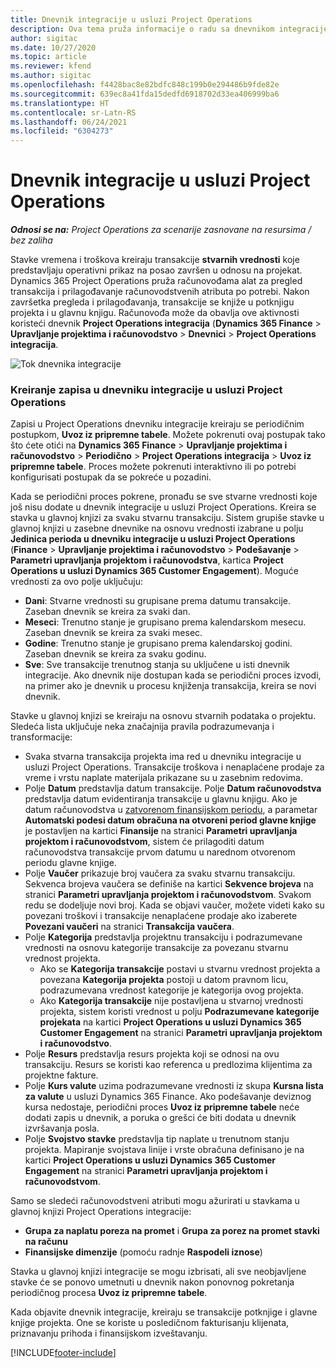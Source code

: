 ```yaml
---
title: Dnevnik integracije u usluzi Project Operations
description: Ova tema pruža informacije o radu sa dnevnikom integracije u usluzi Project Operations.
author: sigitac
ms.date: 10/27/2020
ms.topic: article
ms.reviewer: kfend
ms.author: sigitac
ms.openlocfilehash: f4428bac8e82bdfc848c199b0e294486b9fde82e
ms.sourcegitcommit: 639ec8a41fda15dedfd6918702d33ea406999ba6
ms.translationtype: HT
ms.contentlocale: sr-Latn-RS
ms.lasthandoff: 06/24/2021
ms.locfileid: "6304273"
---
```

# <a name="integration-journal-in-project-operations"></a>Dnevnik integracije u usluzi Project Operations

_**Odnosi se na:** Project Operations za scenarije zasnovane na resursima / bez zaliha_

Stavke vremena i troškova kreiraju transakcije **stvarnih vrednosti** koje predstavljaju operativni prikaz na posao završen u odnosu na projekat. Dynamics 365 Project Operations pruža računovođama alat za pregled transakcija i prilagođavanje računovodstvenih atributa po potrebi. Nakon završetka pregleda i prilagođavanja, transakcije se knjiže u potknjigu projekta i u glavnu knjigu. Računovođa može da obavlja ove aktivnosti koristeći dnevnik **Project Operations integracija** (**Dynamics 365 Finance** > **Upravljanje projektima i računovodstvo** > **Dnevnici** > **Project Operations integracija**.

![Tok dnevnika integracije](./media/IntegrationJournal.png)

### <a name="create-records-in-the-project-operations-integration-journal"></a>Kreiranje zapisa u dnevniku integracije u usluzi Project Operations

Zapisi u Project Operations dnevniku integracije kreiraju se periodičnim postupkom, **Uvoz iz pripremne tabele**. Možete pokrenuti ovaj postupak tako što ćete otići na **Dynamics 365 Finance** > **Upravljanje projektima i računovodstvo** > **Periodično** > **Project Operations integracija** > **Uvoz iz pripremne tabele**. Proces možete pokrenuti interaktivno ili po potrebi konfigurisati postupak da se pokreće u pozadini.

Kada se periodični proces pokrene, pronađu se sve stvarne vrednosti koje još nisu dodate u dnevnik integracije u usluzi Project Operations. Kreira se stavka u glavnoj knjizi za svaku stvarnu transakciju.
Sistem grupiše stavke u glavnoj knjizi u zasebne dnevnike na osnovu vrednosti izabrane u polju **Jedinica perioda u dnevniku integracije u usluzi Project Operations** (**Finance** > **Upravljanje projektima i računovodstvo** > **Podešavanje** > **Parametri upravljanja projektom i računovodstva**, kartica **Project Operations u usluzi Dynamics 365 Customer Engagement**). Moguće vrednosti za ovo polje uključuju:

  - **Dani**: Stvarne vrednosti su grupisane prema datumu transakcije. Zaseban dnevnik se kreira za svaki dan.
  - **Meseci**: Trenutno stanje je grupisano prema kalendarskom mesecu. Zaseban dnevnik se kreira za svaki mesec.
  - **Godine**: Trenutno stanje je grupisano prema kalendarskoj godini. Zaseban dnevnik se kreira za svaku godinu.
  - **Sve**: Sve transakcije trenutnog stanja su uključene u isti dnevnik integracije. Ako dnevnik nije dostupan kada se periodični proces izvodi, na primer ako je dnevnik u procesu knjiženja transakcija, kreira se novi dnevnik.

Stavke u glavnoj knjizi se kreiraju na osnovu stvarnih podataka o projektu. Sledeća lista uključuje neka značajnija pravila podrazumevanja i transformacije:

  - Svaka stvarna transakcija projekta ima red u dnevniku integracije u usluzi Project Operations. Transakcije troškova i nenaplaćene prodaje za vreme i vrstu naplate materijala prikazane su u zasebnim redovima.
  - Polje **Datum** predstavlja datum transakcije. Polje **Datum računovodstva** predstavlja datum evidentiranja transakcije u glavnu knjigu. Ako je datum računovodstva u [zatvorenom finansijskom periodu](/dynamics365/finance/general-ledger/close-general-ledger-at-period-end), a parametar **Automatski podesi datum obračuna na otvoreni period glavne knjige** je postavljen na kartici **Finansije** na stranici **Parametri upravljanja projektom i računovodstvom**, sistem će prilagoditi datum računovodstva transakcije prvom datumu u narednom otvorenom periodu glavne knjige.
  - Polje **Vaučer** prikazuje broj vaučera za svaku stvarnu transakciju. Sekvenca brojeva vaučera se definiše na kartici **Sekvence brojeva** na stranici **Parametri upravljanja projektom i računovodstvom**. Svakom redu se dodeljuje novi broj. Kada se objavi vaučer, možete videti kako su povezani troškovi i transakcije nenaplaćene prodaje ako izaberete **Povezani vaučeri** na stranici **Transakcija vaučera**.
  - Polje **Kategorija** predstavlja projektnu transakciju i podrazumevane vrednosti na osnovu kategorije transakcije za povezanu stvarnu vrednost projekta.
    - Ako se **Kategorija transakcije** postavi u stvarnu vrednost projekta a povezana **Kategorija projekta** postoji u datom pravnom licu, podrazumevana vrednost kategorije je kategorija ovog projekta.
    - Ako **Kategorija transakcije** nije postavljena u stvarnoj vrednosti projekta, sistem koristi vrednost u polju **Podrazumevane kategorije projekata** na kartici **Project Operations u usluzi Dynamics 365 Customer Engagement** na stranici **Parametri upravljanja projektom i računovodstvo**.
  - Polje **Resurs** predstavlja resurs projekta koji se odnosi na ovu transakciju. Resurs se koristi kao referenca u predlozima klijentima za projektne fakture.
  - Polje **Kurs valute** uzima podrazumevane vrednosti iz skupa **Kursna lista za valute** u usluzi Dynamics 365 Finance. Ako podešavanje deviznog kursa nedostaje, periodični proces **Uvoz iz pripremne tabele** neće dodati zapis u dnevnik, a poruka o grešci će biti dodata u dnevnik izvršavanja posla.
  - Polje **Svojstvo stavke** predstavlja tip naplate u trenutnom stanju projekta. Mapiranje svojstava linije i vrste obračuna definisano je na kartici **Project Operations u usluzi Dynamics 365 Customer Engagement** na stranici **Parametri upravljanja projektom i računovodstvom**.

Samo se sledeći računovodstveni atributi mogu ažurirati u stavkama u glavnoj knjizi Project Operations integracije:

- **Grupa za naplatu poreza na promet** i **Grupa za porez na promet stavki na računu**
- **Finansijske dimenzije** (pomoću radnje **Raspodeli iznose**)

Stavka u glavnoj knjizi integracije se mogu izbrisati, ali sve neobjavljene stavke će se ponovo umetnuti u dnevnik nakon ponovnog pokretanja periodičnog procesa **Uvoz iz pripremne tabele**.

Kada objavite dnevnik integracije, kreiraju se transakcije potknjige i glavne knjige projekta. One se koriste u posledičnom fakturisanju klijenata, priznavanju prihoda i finansijskom izveštavanju.


[!INCLUDE[footer-include](../includes/footer-banner.md)]

